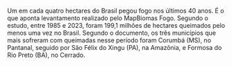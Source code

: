Um em cada quatro hectares do Brasil pegou fogo nos últimos 40 anos. É o que aponta levantamento realizado pelo MapBiomas Fogo. Segundo o estudo, entre 1985 e 2023, foram 199,1 milhões de hectares queimados pelo menos uma vez no Brasil.
Segundo o documento, os três municípios que mais sofreram com queimadas nesse período foram Corumbá (MS), no Pantanal, seguido por São Félix do Xingu (PA), na Amazônia, e Formosa do Rio Preto (BA), no Cerrado.
